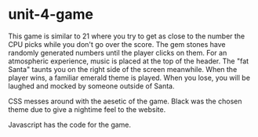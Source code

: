 # unit-4-game
This game is similar to 21 where you try to get as close to the number the CPU picks while you don't go over the score.
The gem stones have randomly generated numbers until the player clicks on them. 
For an atmospheric experience, music is placed at the top of the header. The "fat Santa" taunts you on the right side of the screen meanwhile. 
When the player wins, a familiar emerald theme is played. When you lose, you will be laughed and mocked by someone outside of Santa. 

CSS messes around with the aesetic of the game. Black was the chosen theme due to give a nightime feel to the website. 

Javascript has the code for the game. 
